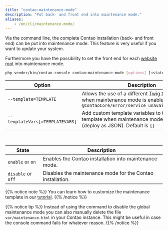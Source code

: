 ```yaml
---
title: "contao:maintenance-mode"
description: "Put back- and front end into maintenance mode."
aliases:
    - /en/cli/maintenance-mode/
---
```



Via the command line, the complete Contao installation 
(back- and front end) can be put into maintenance mode. This feature is very useful if you want to update your system.

Furthermore you have the possibility to set the front end for each 
[website root](/en/site-structure/website-root/#website-settings) into maintenance mode.


```bash
php vendor/bin/contao-console contao:maintenance-mode [options] [<state>]
```

| Option                          | Description                                                                                                                                         |
|---------------------------------|-----------------------------------------------------------------------------------------------------------------------------------------------------|
| `--template=TEMPLATE`           | Allows the use of a different [Twig template name](https://docs.contao.org/dev/framework/templates/architecture/#naming-and-structure) when maintenance mode is enabled. Default is `@ContaoCore/Error/service_unavailable.html.twig` |
| `--templateVars[=TEMPLATEVARS]` | Add custom template variables to the Twig template when maintenance mode is enabled (deploy as JSON). Default is `{}`                               |

&nbsp;

| State              | Description                                                |
|--------------------|------------------------------------------------------------|
| `enable` or `on`   | Enables the Contao installation into maintenance mode.     |
| `disable` or `off` | Disables the maintenance mode for the Contao installation. |

{{% notice note %}}
You can learn how to customize the maintenance template in our [tutorial](../../guides/maintenance-template/).
{{% /notice %}}

{{% notice tip %}}
Instead of using the command to disable the global maintenance mode you can also manually delete the file
`var/maintenance.html` in your Contao instance. This might be useful in case the console command fails for whatever
reason.
{{% /notice %}}
